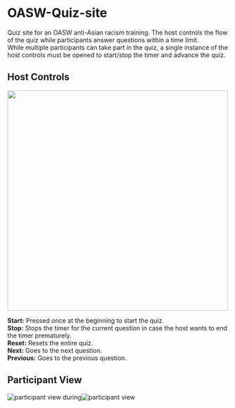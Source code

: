 # OASW-Quiz-site
 Quiz site for an OASW anti-Asian racism training. The host controls the flow of the quiz while participants answer questions within a time limit.  
 While multiple participants can take part in the quiz, a single instance of the host controls must be opened to start/stop the timer and advance the quiz.
 
## Host Controls
<img src="https://user-images.githubusercontent.com/93284023/191536986-60c01df7-3f4b-4a0b-ad49-0d3f5586644c.jpg" width=500>

 **Start:** Pressed once at the beginning to start the quiz.  
 **Stop:** Stops the timer for the current question in case the host wants to end the timer prematurely.  
 **Reset:** Resets the entire quiz.  
 **Next:** Goes to the next question.  
 **Previous:** Goes to the previous question.  
 
 ## Participant View
 
![participant view during](https://user-images.githubusercontent.com/93284023/191537110-bddf98b0-9e21-469e-83c4-babbed1eee39.jpg)![participant view](https://user-images.githubusercontent.com/93284023/191537119-aa8036b3-90c4-403a-a2dc-40f1f2143f9b.jpg)

